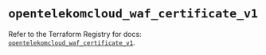 # `opentelekomcloud_waf_certificate_v1`

Refer to the Terraform Registry for docs: [`opentelekomcloud_waf_certificate_v1`](https://registry.terraform.io/providers/opentelekomcloud/opentelekomcloud/1.36.40/docs/resources/waf_certificate_v1).
